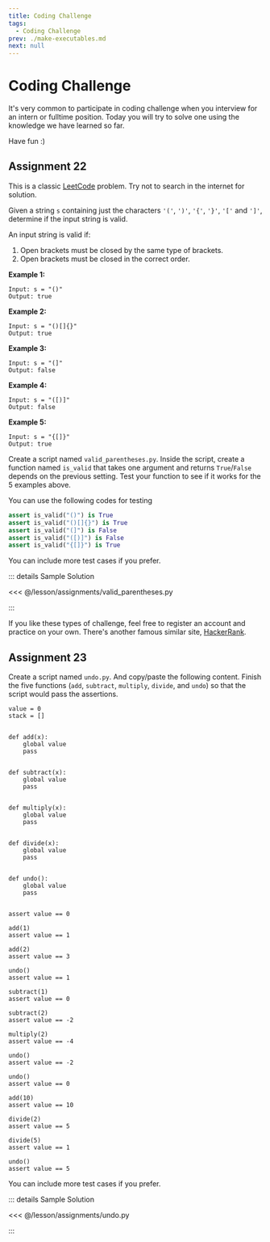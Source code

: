 ```yaml
---
title: Coding Challenge
tags:
  - Coding Challenge
prev: ./make-executables.md
next: null
---
```


# Coding Challenge

<TagLinks />

It's very common to participate in coding challenge when you interview for an intern or fulltime position. Today you will try to solve one using the knowledge we have learned so far.

Have fun :)

## Assignment 22

This is a classic [LeetCode](https://leetcode.com) problem. Try not to search in the internet for solution.

Given a string `s` containing just the characters `'('`, `')'`, `'{'`, `'}'`, `'['` and `']'`, determine if the input string is valid.

An input string is valid if:

1. Open brackets must be closed by the same type of brackets.
2. Open brackets must be closed in the correct order.

**Example 1:**

    Input: s = "()"
    Output: true

**Example 2:**

    Input: s = "()[]{}"
    Output: true

**Example 3:**

    Input: s = "(]"
    Output: false

**Example 4:**

    Input: s = "([)]"
    Output: false

**Example 5:**

    Input: s = "{[]}"
    Output: true

Create a script named `valid_parentheses.py`. Inside the script, create a function named `is_valid` that takes one argument and returns `True`/`False` depends on the previous setting. Test your function to see if it works for the 5 examples above.

You can use the following codes for testing

```python
assert is_valid("()") is True
assert is_valid("()[]{}") is True
assert is_valid("(]") is False
assert is_valid("([)]") is False
assert is_valid("{[]}") is True
```

You can include more test cases if you prefer.

::: details Sample Solution

<<< @/lesson/assignments/valid_parentheses.py

:::

If you like these types of challenge, feel free to register an account and practice on your own. There's another famous similar site, [HackerRank](https://www.hackerrank.com/).

## Assignment 23

Create a script named `undo.py`. And copy/paste the following content. Finish the five functions (`add`, `subtract`, `multiply`, `divide`, and `undo`) so that the script would pass the assertions.

```python{5,10,15,20,25}
value = 0
stack = []


def add(x):
    global value
    pass


def subtract(x):
    global value
    pass


def multiply(x):
    global value
    pass


def divide(x):
    global value
    pass


def undo():
    global value
    pass


assert value == 0

add(1)
assert value == 1

add(2)
assert value == 3

undo()
assert value == 1

subtract(1)
assert value == 0

subtract(2)
assert value == -2

multiply(2)
assert value == -4

undo()
assert value == -2

undo()
assert value == 0

add(10)
assert value == 10

divide(2)
assert value == 5

divide(5)
assert value == 1

undo()
assert value == 5
```

You can include more test cases if you prefer.

::: details Sample Solution

<<< @/lesson/assignments/undo.py

:::
